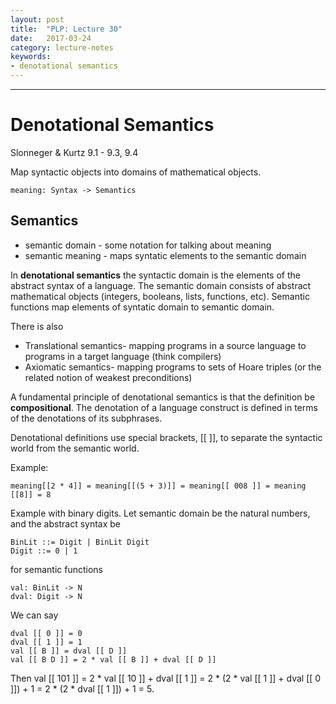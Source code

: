 ```yaml
---
layout: post
title:  "PLP: Lecture 30"
date:   2017-03-24
category: lecture-notes
keywords:
- denotational semantics
---
```

---
# Denotational Semantics

Slonneger & Kurtz 9.1 - 9.3, 9.4

Map syntactic objects into domains of mathematical objects. 

	meaning: Syntax -> Semantics 

## Semantics

* semantic domain - some notation for talking about meaning
* semantic meaning - maps syntatic elements to the semantic domain

In **denotational semantics** the syntactic domain is the elements of the abstract syntax of a language. The semantic domain consists of abstract mathematical objects (integers, booleans, lists, functions, etc). Semantic functions map elements of syntatic domain to semantic domain.

There is also

* Translational semantics- mapping programs in a source language to programs in a target language (think compilers)
* Axiomatic semantics- mapping programs to sets of Hoare triples (or the related notion of weakest preconditions)

A fundamental principle of denotational semantics is that the definition be **compositional**. The denotation of a language construct is defined in terms of the denotations of its subphrases.

Denotational definitions use special brackets, [[ ]], to separate the syntactic world from the semantic world.

Example:

```
meaning[[2 * 4]] = meaning[[(5 + 3)]] = meaning[[ 008 ]] = meaning [[8]] = 8
```

Example with binary digits. Let semantic domain be the natural numbers, and the abstract syntax be 

```
BinLit ::= Digit | BinLit Digit
Digit ::= 0 | 1
```

for semantic functions 

```
val: BinLit -> N
dval: Digit -> N
```

We can say 
```
dval [[ 0 ]] = 0
dval [[ 1 ]] = 1
val [[ B ]] = dval [[ D ]]
val [[ B D ]] = 2 * val [[ B ]] + dval [[ D ]]
```

Then val [[ 101 ]] = 2 * val [[ 10 ]] + dval [[ 1 ]] = 2 * (2 * val [[ 1 ]] + dval [[ 0 ]]) + 1 = 2 * (2 * dval [[ 1 ]]) + 1  = 5.
